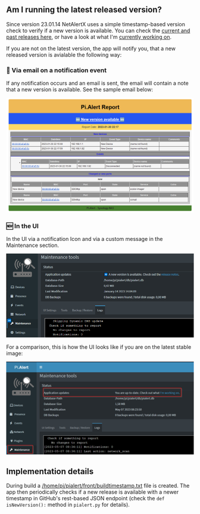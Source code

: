## Am I running the latest released version?

Since version 23.01.14 NetAlertX uses a simple timestamp-based version check to verify if a new version is available. You can check the [current and past releases here](https://github.com/jokob-sk/NetAlertX/releases), or have a look at what I'm [currently working on](https://github.com/jokob-sk/NetAlertX/issues/138). 

If you are not on the latest version, the app will notify you, that a new released version is avialable the following way:

### 📧 Via email on a notification event

If any notification occurs and an email is sent, the email will contain a note that a new version is available. See the sample email below:

![Sample email if a new version is available](/docs/img/VERSIONS/new-version-available-email.png)

### 🆕 In the UI

In the UI via a notification Icon and via a custom message in the Maintenance section.

![UI screenshot if a new version is available](/docs/img/VERSIONS/new-version-available-maintenance.png)

For a comparison, this is how the UI looks like if you are on the latest stable image:

![UI screenshot if on latest version](/docs/img/VERSIONS/latest-version-maintenance.png)

## Implementation details

During build a [/home/pi/pialert/front/buildtimestamp.txt](https://github.com/jokob-sk/NetAlertX/blob/092797e75ccfa8359444ad149e727358ac4da05f/Dockerfile#L44) file is created. The app then periodically checks if a new release is available with a newer timestamp in GitHub's rest-based JSON endpoint (check the `def isNewVersion():` method in `pialert.py` for details).   